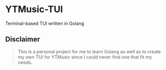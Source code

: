 # YTMusic-TUI

Terminal-based TUI written in Golang

## Disclaimer

> This is a personal project for me to learn Golang as well as to create my own TUI for YTMusic since I could never find one that fit my needs.


